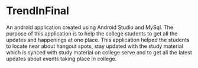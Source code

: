# TrendInFinal
An android application created using Android Studio and MySql. The purpose of this application
is to help the college students to get all the updates and happenings at one place.
This application helped the students to locate near about hangout spots, stay updated with the
study material which is synced with study material on college serve and to get all the latest updates
about events taking place in college.
